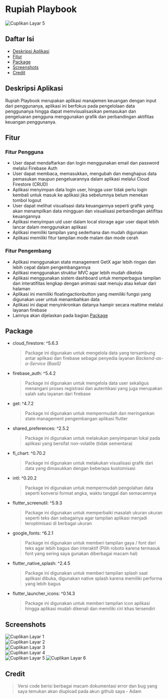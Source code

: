 # Rupiah Playbook

![Cuplikan Layar 5](https://raw.githubusercontent.com/Mobile-Innovation-Laboratory/Flutter_AdamLutfiR_RupiahPlaybook/main/assets/splash/Splash.png)

## Daftar Isi

- [Deskripsi Aplikasi](#deskripsi-aplikasi)
- [Fitur](#fitur)
- [Package](#package)
- [Screenshots](#screenshots)
- [Credit](#credit)

## Deskripsi Aplikasi

Rupiah Playbook merupakan aplikasi manajemen keuangan dengan input dari penggunanya, aplikasi ini berfokus pada pengelolaan data penggunanya hingga dapat memvisualisasikan pemasukan dan pengeluaran pengguna menggunakan grafik dan perbandingan aktifitas keuangan penggunanya.

## Fitur

### Fitur Pengguna

- User dapat mendaftarkan dan login menggunakan email dan password melalui Firebase Auth
- User dapat membaca, memasukkan, mengubah dan menghapus data pemasukan maupun pengeluarannya dalam aplikasi melalui Cloud Firestore (CRUD)
- Aplikasi menyimpan data login user, hingga user tidak perlu login kembali untuk masuk ke aplikasi jika sebelumnya belum menekan tombol logout
- User dapat melihat visualisasi data keuangannya seperti grafik yang akan menampilkan data mingguan dan visualisasi perbandingan aktifitas keuangannya
- Aplikasi menyimpan uid user dalam local storage agar user dapat lebih lancar dalam menggunakan aplikasi
- Aplikasi memiliki tampilan yang sederhana dan mudah digunakan
- Aplikasi memiliki fitur tampilan mode malam dan mode cerah

### Fitur Pengembang

- Aplikasi menggunakan state management GetX agar lebih ringan dan lebih cepat dalam pengembangannya
- Aplikasi menggunakan struktur MVC agar lebih mudah dikelola
- Aplikasi menggunakan sistem dashboard untuk memperbagus tampilan dan interatifitas lengkap dengan animasi saat menuju atau keluar dari halaman
- Aplikasi ini memiliki floatingactionbutton yang memiliki fungsi yang digunakan user untuk menambahkan data
- Aplikasi ini dapat menyinkronkan datanya hampir secara realtime melalui layanan firebase
- Lainnya akan dijelaskan pada bagian [Package](#deskripsi-aplikasi)

## Package

- cloud_firestore: ^5.6.3
  > Package ini digunakan untuk mengelola data yang tersambung antar aplikasi dan firebase sebagai penyedia layanan _Backend-as-a-Service (BaaS)_
- firebase_auth: ^5.4.2
  > Package ini digunakan untuk mengelola data user sekaligus menangani proses registrasi dan autentikasi yang juga merupakan salah satu layanan dari firebase
- get: ^4.7.2
  > Package ini digunakan untuk mempermudah dan meringankan state management pengembangan aplikasi flutter
- shared_preferences: ^2.5.2
  > Package ini digunakan untuk melakukan penyimpanan lokal pada aplikasi yang bersifat non-volatile (tidak sementara)
- fl_chart: ^0.70.2
  > Package ini digunakan untuk melakukan visualisasi grafik dari data yang dimasukkan dengan beberapa kustomisasi
- intl: ^0.20.2
  > Package ini digunakan untuk mempermudah pengolahan data seperti konversi format angka, waktu tanggal dan semacamnya
- flutter_screenutil: ^5.9.3
  > Package ini digunakan untuk memperbaiki masalah ukuran ukuran seperti teks dan sebagainya agar tampilan aplikasi menjadi teroptimisasi di berbagai ukuran
- google_fonts: ^6.2.1
  > Package ini digunakan untuk memberi tampilan gaya / font dari teks agar lebih bagus dan interaktif (Pilih roboto karena termasuk font yang sering saya gunakan diberbagai macam hal)
- flutter_native_splash: ^2.4.5
  > Package ini digunakan untuk memberi tampilan splash saat aplikasi dibuka, digunakan native splash karena memiliki performa yang lebih bagus
- flutter_launcher_icons: ^0.14.3
  > Package ini digunakan untuk memberi tampilan icon aplikasi hingga aplikasi mudah dikenali dan memiliki ciri khas tersendiri

## Screenshots

![Cuplikan Layar 1](https://raw.githubusercontent.com/Mobile-Innovation-Laboratory/Flutter_AdamLutfiR_RupiahPlaybook/main/assets/screenshots/Cuplikan%20layar%202025-02-27%20225654.png)  
![Cuplikan Layar 2](https://raw.githubusercontent.com/Mobile-Innovation-Laboratory/Flutter_AdamLutfiR_RupiahPlaybook/main/assets/screenshots/Cuplikan%20layar%202025-02-27%20225706.png)  
![Cuplikan Layar 3](https://raw.githubusercontent.com/Mobile-Innovation-Laboratory/Flutter_AdamLutfiR_RupiahPlaybook/main/assets/screenshots/Cuplikan%20layar%202025-02-27%20225716.png)  
![Cuplikan Layar 4](https://raw.githubusercontent.com/Mobile-Innovation-Laboratory/Flutter_AdamLutfiR_RupiahPlaybook/main/assets/screenshots/Cuplikan%20layar%202025-02-27%20225728.png)  
![Cuplikan Layar 5](https://raw.githubusercontent.com/Mobile-Innovation-Laboratory/Flutter_AdamLutfiR_RupiahPlaybook/main/assets/screenshots/Cuplikan%20layar%202025-02-27%20232629.png)
![Cuplikan Layar 6](https://raw.githubusercontent.com/Mobile-Innovation-Laboratory/Flutter_AdamLutfiR_RupiahPlaybook/main/assets/screenshots/Cuplikan%20layar%202025-02-27%20235503.png)

## Credit

> Versi code berisi berbagai macam dokumentasi error dan bug yang saya temukan akan diupload pada akun github saya - Adam
